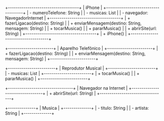 +------------------------------------+
|               iPhone              |
+------------------------------------+
| - numeroTelefone: String          |
| - musicas: List<Musica>           |
| - navegador: NavegadorInternet    |
+------------------------------------+
| + fazerLigacao(destino: String)   |
| + enviarMensagem(destino: String, mensagem: String) |
| + tocarMusica()                   |
| + pararMusica()                   |
| + abrirSite(url: String)          |
+------------------------------------+
| + iPhone()                        |
+------------------------------------+

+-----------------------+
|        Aparelho Telefônico         |
+-----------------------+
| + fazerLigacao(destino: String)   |
| + enviarMensagem(destino: String, mensagem: String) |
+-----------------------+

+------------------------+
|    Reprodutor Musical     |
+------------------------+
| - musicas: List<Musica>           |
+------------------------+
| + tocarMusica()                   |
| + pararMusica()                   |
+------------------------+

+---------------------------------+
|   Navegador na Internet   |
+---------------------------------+
| + abrirSite(url: String)          |
+---------------------------------+

+--------------+
|   Musica   |
+--------------+
| - titulo: String                  |
| - artista: String                 |
+--------------+
